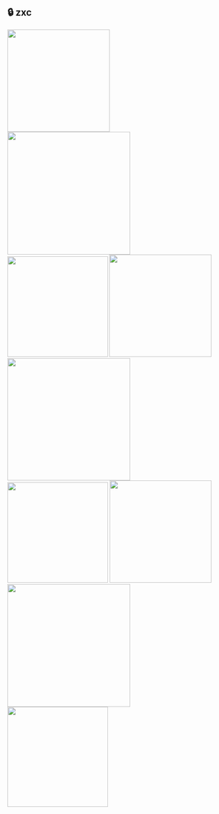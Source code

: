## 🔒 zxc

<p>
  <img src="https://i.pinimg.com/736x/f5/ca/2e/f5ca2e917550783c5962e43f787505ff.jpg" width="230">
  <img src="https://i.pinimg.com/736x/85/9b/cb/859bcbab195347711a338368e9d192e7.jpg" width="276.2">
  <img src="https://i.pinimg.com/736x/5c/4b/e6/5c4be6c13f5b1596f6da40eaaf6c1518.jpg" width="225.5">
  <!--</p>
  <p>-->
  <img src="https://i.pinimg.com/736x/e7/22/6d/e7226d3608edb0a61e16b4c39ebe105d.jpg" width="229.7">
  
  <img src="https://i.pinimg.com/736x/25/eb/0d/25eb0d71ee4c3a2c48c967bb5c830280.jpg" width="275.7">
  <img src="https://i.pinimg.com/1200x/74/a5/84/74a5843bb35f3c01fb6272767faf71e7.jpg" width="225.7">
  <img src="https://i.pinimg.com/736x/53/38/22/5338227d221fb3b4f8d41158e814a670.jpg" width="229.7">
  
  <img src="https://i.pinimg.com/736x/52/e2/34/52e234b3f41111fe986c28fc6673c81a.jpg" width="275.7">
  <img src="https://i.pinimg.com/736x/09/b3/1f/09b31faed565d8e30e1c50ed0131b664.jpg" width="225.7">
  </p>
  
  
  


<!--
**phenibut645/phenibut645** is a ✨ _special_ ✨ repository because its `README.md` (this file) appears on your GitHub profile.

Here are some ideas to get you started:

- 🔭 I’m currently working on ...
- 🌱 I’m currently learning ...
- 👯 I’m looking to collaborate on ...
- 🤔 I’m looking for help with ...
- 💬 Ask me about ...
- 📫 How to reach me: ...
- 😄 Pronouns: ...
- ⚡ Fun fact: ...
-->
